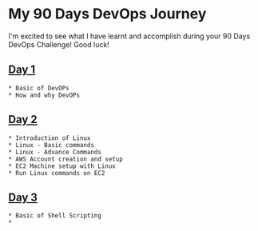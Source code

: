 # My 90 Days DevOps Journey

I'm excited to see what I have learnt and accomplish during your 90 Days DevOps Challenge! Good luck!

## [Day 1](Day-01/README.md)
	* Basic of DevOPs
	* How and why DevOPs

## [Day 2](Day-02/README.md)
	* Introduction of Linux
	* Linux - Basic commands
	* Linux - Advance Commands
	* AWS Account creation and setup
	* EC2 Machine setup with Linux
	* Run Linux commands on EC2

## [Day 3](Day-03/README.md)
	* Basic of Shell Scripting
	* 
